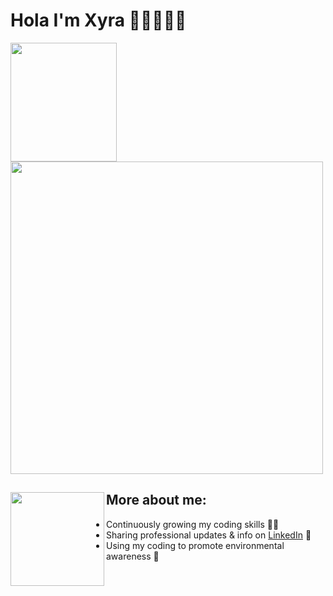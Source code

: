 # Hola I'm Xyra 👋🏼👩🏻‍💻
<img width="170" height="190" src="https://user-images.githubusercontent.com/65522080/147529477-55573b04-f5d7-42a0-8fa8-e89a511b9501.gif"> <img width="500" src="https://user-images.githubusercontent.com/65522080/147528974-828dfb3a-b0d0-4097-b245-ae6cf05863b3.png">
                      
## More about me:<img align="left" width="150" height="150" src="https://user-images.githubusercontent.com/65522080/147528988-9d227428-8871-481d-b660-463a7a63b5a7.png">

- Continuously growing my coding skills ✍🏼
- Sharing professional updates & info on <a href="https://www.linkedin.com/in/xaguilar1/">LinkedIn</a> 💼
- Using my coding to promote environmental awareness 🌱 
